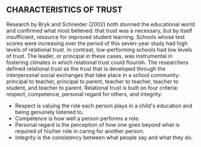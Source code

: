 ## CHARACTERISTICS OF TRUST

Research by Bryk and Schneider (2002) both stunned the educational world and confirmed what most believed: that trust was a necessary, but by itself insufficient, resource for improved student learning. Schools whose test scores were increasing over the period of this seven-year study had high levels of relational trust. In contrast, low-performing schools had low levels of trust. The leader, or principal in these cases, was instrumental in fostering climates in which relational trust could flourish. The researchers defined relational trust as the trust that is developed through the interpersonal social exchanges that take place in a school community: principal to teacher, principal to parent, teacher to teacher, teacher to student, and teacher to parent. Relational trust is built on four criteria: respect, competence, personal regard for others, and integrity.

- Respect is valuing the role each person plays in a child's education and being genuinely listened to.
- Competence is how well a person performs a role.
- Personal regard is the perception of how one goes beyond what is required of his/her role in caring for another person.
- Integrity is the consistency between what people say and what they do.